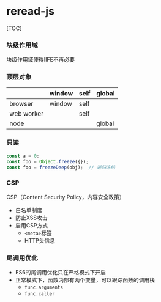 # reread-js

[TOC]

### 块级作用域
块级作用域使得IIFE不再必要

### 顶层对象
|            | window | self | global |
| --------   | ------ | ---- | ------ |
| browser    | window | self |        |
| web worker |        | self |        |
| node       |        |      | global |

### 只读
```js
const a = 0;
const foo = Object.freeze({});
const foo = freezeDeep(obj);  // 递归冻结
```
### CSP
CSP（Content Security Policy，内容安全政策）
- 白名单制度
- 防止XSS攻击
- 启用CSP方式
  - `<meta>`标签
  - HTTP头信息

### 尾调用优化
- ES6的尾调用优化只在严格模式下开启
- 正常模式下，函数内部有两个变量，可以跟踪函数的调用栈
  - `func.arguments`
  - `func.caller`
